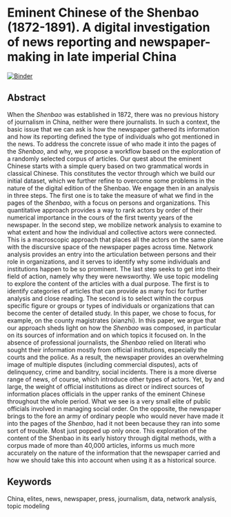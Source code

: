 # Eminent Chinese of the Shenbao (1872-1891). A digital investigation of news reporting and newspaper-making in late imperial China

[![Binder](https://mybinder.org/badge_logo.svg)](https://mybinder.org/v2/gh/jdh-observer/fwpktfFtn5jm/HEAD?filepath=article.ipynb)

## Abstract

When the *Shenbao* was established in 1872, there was no previous history of  journalism in China, neither were there journalists.  In such a context, the basic issue that we can ask is how the newspaper gathered its information and  how its reporting defined the type of individuals who got mentioned in the news. To address the concrete issue of who made it into the pages of the *Shenbao*, and why, we propose a workflow based on the exploration of a randomly selected corpus of articles. Our quest about the eminent Chinese starts with a simple query based on two grammatical words in classical Chinese. This constitutes the vector through which we build our initial dataset, which we further refine to overcome some problems in the nature of the digital edition of the Shenbao. We engage then in an analysis in three steps. The first one is to take the measure of what we find in the pages of the *Shenbao*, with a focus on persons and organizations. This quantitative approach provides a way to rank actors by order of their numerical importance in the cours of the first twenty years of the newspaper.  In the second step, we mobilize network analysis to examine to what extent and how the individual and collective actors were connected. This is a macroscopic approach that places all the actors on the same plane with the discursive space of the newspaper pages across time. Network analysis provides an entry into the articulation between persons and their role in organizations, and it serves to identify why some individuals and institutions happen to be so prominent.  The last step seeks to get into their field of action, namely why  they were newsworthy. We use topic modeling to explore the content of the articles with a dual purpose. The first is to identify categories of articles that can provide as many foci for further analysis and close reading.  The second is to select within the corpus specific figure or groups or types of individuals or organizations that can become the center of detailed study. In this paper, we chose to focus, for example, on the county magistrates (xianzhi).  In this paper, we argue that our approach sheds light on how the *Shenbao* was composed, in particular on its sources of information and on which topics it focused on. In the absence of professional journalists, the *Shenbao* relied on literati who sought their information mostly from official institutions, especially the courts and the police. As a result, the newspaper provides an overwhelming image of multiple disputes (including commercial disputes), acts of delinquency, crime and banditry, social incidents. There is a more diverse range of news, of course, which introduce other types of actors. Yet, by and large, the weight of official institutions as direct or indirect sources of information places officials in the upper ranks of the eminent Chinese throughout the whole period. What we see is a very small elite of public officials involved in managing social order. On the opposite, the newspaper brings to the fore an army of ordinary people who would never have made it into the pages of the *Shenbao*, had it not been because they ran into some sort of trouble. Most just popped up only once.  This exploration of the content of the Shenbao in its early history through digital methods, with a corpus made of more than 40,000 articles, informs us much more accurately on the nature of the information that the newspaper carried and how we should take this into account when using it as a historical source.

## Keywords

China, elites, news, newspaper, press, journalism, data, network analysis, topic modeling
